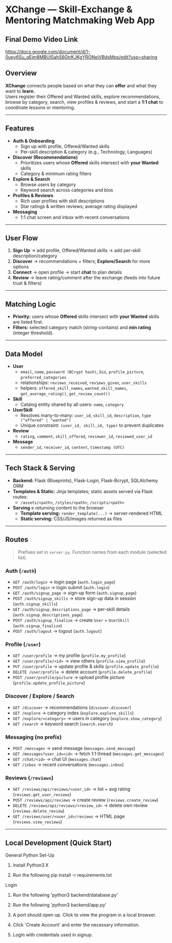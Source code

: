 # XChange — Skill-Exchange & Mentoring Matchmaking Web App

## Final Demo Video Link
https://docs.google.com/document/d/1-0upy6Su_gEjm8MBUlSahS6GtrKJKgYRONeiVBdsMps/edit?usp=sharing

## Overview
**XChange** connects people based on what they can **offer** and what they want to **learn**.  
Users register their Offered and Wanted skills, explore recommendations, browse by category, search, view profiles & reviews, and start a **1:1 chat** to coordinate lessons or mentoring.

---

## Features
- **Auth & Onboarding**
  - Sign up with profile, Offered/Wanted skills
  - Per-skill description & category (e.g., Technology, Languages)
- **Discover (Recommendations)**
  - Prioritizes users whose **Offered** skills intersect with **your Wanted** skills
  - Category & minimum rating filters
- **Explore & Search**
  - Browse users by category
  - Keyword search across categories and bios
- **Profiles & Reviews**
  - Rich user profiles with skill descriptions
  - Star ratings & written reviews; average rating displayed
- **Messaging**
  - 1:1 chat screen and inbox with recent conversations

---

## User Flow
1. **Sign Up** → add profile, Offered/Wanted skills → add per-skill description/category  
2. **Discover** → recommendations + filters; **Explore/Search** for more options  
3. **Connect** → open profile → start **chat** to plan details  
4. **Review** → leave rating/comment after the exchange (feeds into future trust & filters)

---

## Matching Logic
- **Priority:** users whose **Offered** skills intersect with **your Wanted** skills are listed first.
- **Filters:** selected category match (string-contains) and **min rating** (integer threshold).

---

## Data Model
- **User**
  - `email`, `name`, `password (BCrypt hash)`, `bio`, `profile_picture`, `preferred_categories`
  - relationships: `reviews_received`, `reviews_given`, `user_skills`
  - helpers: `offered_skill_names`, `wanted_skill_names`, `get_average_rating()`, `get_review_count()`
- **Skill**
  - Catalog entity shared by all users: `name`, `category`
- **UserSkill**
  - Resolves many-to-many: `user_id`, `skill_id`, `description`, `type ("offered" | "wanted")`
  - Unique constraint: `(user_id, skill_id, type)` to prevent duplicates
- **Review**
  - `rating`, `comment`, `skill_offered`, `reviewer_id`, `reviewed_user_id`
- **Message**
  - `sender_id`, `receiver_id`, `content`, `timestamp (UTC)`

---

## Tech Stack & Serving
- **Backend:** Flask (Blueprints), Flask-Login, Flask-Bcrypt, SQLAlchemy ORM
- **Templates & Static:** Jinja templates; static assets served via Flask routes:
  - `/assets/<path>`, `/styles/<path>`, `/scripts/<path>`
- **Serving =** returning content to the browser
  - **Template serving:** `render_template(...)` → server-rendered HTML
  - **Static serving:** CSS/JS/images returned as files

---

## Routes 
> Prefixes set in `server.py`. Function names from each module (selected list).

### Auth (`/auth`)
- `GET /auth/login` → login page (`auth.login_page`)
- `POST /auth/login` → login submit (`auth.login`)
- `GET /auth/signup_page` → sign-up form (`auth.signup_page`)
- `POST /auth/signup_skills` → store sign-up data in session (`auth.signup_skills`)
- `GET /auth/signup_descriptions_page` → per-skill details (`auth.signup_descriptions_page`)
- `POST /auth/signup_finalize` → create `User` + `UserSkill` (`auth.signup_finalize`)
- `POST /auth/logout` → logout (`auth.logout`)

### Profile (`/user`)
- `GET /user/profile` → my profile (`profile.my_profile`)
- `GET /user/profile/<id>` → view others (`profile.view_profile`)
- `PUT /user/profile` → update profile & skills (`profile.update_profile`)
- `DELETE /user/profile` → delete account (`profile.delete_profile`)
- `POST /user/profile/picture` → upload profile picture (`profile.update_profile_picture`)

### Discover / Explore / Search
- `GET /discover` → recommendations (`discover.discover`)
- `GET /explore` → category index (`explore.explore_skills`)
- `GET /explore/<category>` → users in category (`explore.show_category`)
- `GET /search` → keyword search (`search.search`)

### Messaging (no prefix)
- `POST /messages` → send message (`messages.send_message`)
- `GET /messages?user_id=<id>` → fetch 1:1 thread (`messages.get_messages`)
- `GET /chat/<id>` → chat UI (`messages.chat`)
- `GET /inbox` → recent conversations (`messages.inbox`)

### Reviews (`/reviews`)
- `GET /reviews/api/reviews/<user_id>` → list + avg rating (`reviews.get_user_reviews`)
- `POST /reviews/api/reviews` → create review (`reviews.create_review`)
- `DELETE /reviews/api/reviews/<review_id>` → delete own review (`reviews.delete_review`)
- `GET /reviews/user/<user_id>/reviews` → HTML page (`reviews.view_reviews`)

---

## Local Development (Quick Start)
General Python Set-Up
1. Install Python3.X

2. Run the following pip install -r requirements.txt

Login
1. Run the following 'python3 backend/database.py'

2. Run the following 'python3 backend/app.py'

3. A port should open up. Click to view the program in a local browser.

4. Click 'Create Account' and enter the necessary information.

5. Login with credentials used in signup.